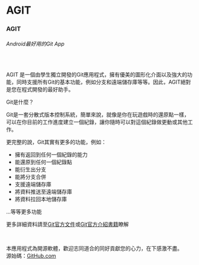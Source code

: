 # AGIT
<div class="card">
				<div class="card-body">
					<h3 class="card-title">AGIT</h3>
					<h6 class="card-text text-muted">Android最好用的Git App</h6>
					<br />
					<p class="card-text">AGIT 是一個由學生獨立開發的Git應用程式，擁有優美的圖形化介面以及強大的功能，同時支援所有Git的基本功能，例如分支和遠端儲存庫等等。因此，AGIT絕對是您在程式開發的最好助手。</p>
					<p class="card-text">Git是什麼？</p>
					<p>Git是一套分散式版本控制系統，簡單來說，就像是你在玩遊戲時的還原點一樣，可以在你目前的工作進度建立一個紀錄，讓你隨時可以對這個紀錄做更動或其他工作。</p>
					<p>
						更完整的說，Git其實有更多的功能，例如：
						<ul class="pl-4">
							<li>擁有返回到任何一個紀錄的能力</li>
							<li>能還原到任何一個紀錄點</li>
							<li>能衍生出分支</li>
							<li>能將分支合併</li>
							<li>支援遠端儲存庫</li>
							<li>將資料推送至遠端儲存庫</li>
							<li>將資料拉回本地儲存庫</li>
						</ul>
						...等等更多功能
					</p>
					<p class="card-text">更多詳細資料請至<a href="https://git-scm.com/docs" target="_blank">Git官方文件</a>或<a href="https://git-scm.com/book/zh/v2" target="_blank">Git官方介紹書籍</a>瞭解</p>
					<br/>
					<p class="card-text">本應用程式為開源軟體，歡迎志同道合的同好貢獻您的心力，在下感激不盡。<br/>
						源始碼：<a href="https://github.com/AGITDevelopment/AGIT" target="_blank">GitHub.com</a>
					</p>
				</div>
